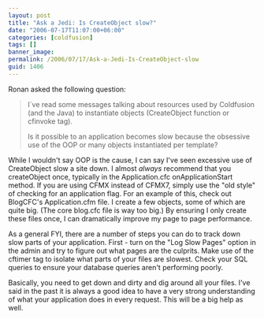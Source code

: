 ```yaml
---
layout: post
title: "Ask a Jedi: Is CreateObject slow?"
date: "2006-07-17T11:07:00+06:00"
categories: [coldfusion]
tags: []
banner_image: 
permalink: /2006/07/17/Ask-a-Jedi-Is-CreateObject-slow
guid: 1406
---
```


Ronan asked the following question:

<blockquote>
I´ve read some messages talking about resources used by Coldfusion (and the Java) to instantiate objects (CreateObject function or cfinvoke tag).

Is it possible to an application becomes slow because the obsessive use of the OOP or many objects instantiated per template?
</blockquote>

While I wouldn't say OOP is the cause, I can say I've seen excessive use of CreateObject slow a site down. I almost <i>always</i> recommend that you createObject once, typically in the Application.cfc onApplicationStart method. If you are using CFMX instead of CFMX7, simply use the "old style" of checking for an application flag. For an example of this, check out <a hrer="http://www.blogcfc.com">BlogCFC</a>'s Application.cfm file. I create a few objects, some of which are quite big. (The core blog.cfc file is way too big.) By ensuring I only create these files once, I can dramatically improve my page to page performance.

As a general FYI, there are a number of steps you can do to track down slow parts of your application. First - turn on the "Log Slow Pages" option in the admin and try to figure out what pages are the culprits. Make use of the cftimer tag to isolate what parts of your files are slowest. Check your SQL queries to ensure your database queries aren't performing poorly. 

Basically, you need to get down and dirty and dig around all your files. I've said in the past it is always a good idea to have a very strong understanding of what your application does in every request. This will be a big help as well.